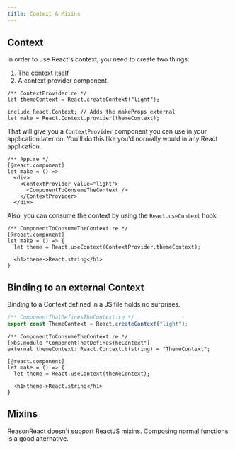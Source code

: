 ```yaml
---
title: Context & Mixins
---
```


## Context

In order to use React's context, you need to create two things:
1. The context itself
2. A context provider component.

```reason
/** ContextProvider.re */
let themeContext = React.createContext("light");

include React.Context; // Adds the makeProps external
let make = React.Context.provider(themeContext);
```

That will give you a `ContextProvider` component you can use in your application later on. You'll do this like you'd normally would in any React application.

```reason
/** App.re */
[@react.component]
let make = () =>
  <div>
    <ContextProvider value="light">
      <ComponentToConsumeTheContext />
    </ContextProvider>
  </div>
```

Also, you can consume the context by using the `React.useContext` hook

```reason
/** ComponentToConsumeTheContext.re */
[@react.component]
let make = () => {
  let theme = React.useContext(ContextProvider.themeContext);

  <h1>theme->React.string</h1>
}
```

## Binding to an external Context

Binding to a Context defined in a JS file holds no surprises. 

```js
/** ComponentThatDefinesTheContext.re */
export const ThemeContext = React.createContext("light");
```

```reason
/** ComponentToConsumeTheContext.re */
[@bs.module "ComponentThatDefinesTheContext"]
external themeContext: React.Context.t(string) = "ThemeContext";

[@react.component]
let make = () => {
  let theme = React.useContext(themeContext);

  <h1>theme->React.string</h1>
}
```

## Mixins 
ReasonReact doesn't support ReactJS mixins. Composing normal functions is a good alternative.
